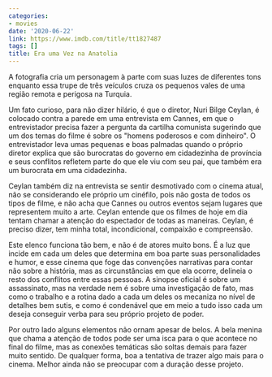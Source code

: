 ```yaml
---
categories:
- movies
date: '2020-06-22'
link: https://www.imdb.com/title/tt1827487
tags: []
title: Era uma Vez na Anatolia
---
```


A fotografia cria um personagem à parte com suas luzes de diferentes tons enquanto essa trupe de três veículos cruza os pequenos vales de uma região remota e perigosa na Turquia.

Um fato curioso, para não dizer hilário, é que o diretor, Nuri Bilge Ceylan, é colocado contra a parede em uma entrevista em Cannes, em que o entrevistador precisa fazer a pergunta da cartilha comunista sugerindo que um dos temas do filme é sobre os "homens poderosos e com dinheiro". O entrevistador leva umas pequenas e boas palmadas quando o próprio diretor explica que são burocratas do governo em cidadezinha de província e seus conflitos refletem parte do que ele viu com seu pai, que também era um burocrata em uma cidadezinha.

Ceylan também diz na entrevista se sentir desmotivado com o cinema atual, não se considerando ele próprio um cinéfilo, pois não gosta de todos os tipos de filme, e não acha que Cannes ou outros eventos sejam lugares que representem muito a arte. Ceylan entende que os filmes de hoje em dia tentam chamar a atenção do espectador de todas as maneiras. Ceylan, é preciso dizer, tem minha total, incondicional, compaixão e compreensão.

Este elenco funciona tão bem, e não é de atores muito bons. É a luz que incide em cada um deles que determina em boa parte suas personalidades e humor, e esse cinema que foge das convenções narrativas para contar não sobre a história, mas as circunstâncias em que ela ocorre, delineia o resto dos conflitos entre essas pessoas. A sinopse oficial é sobre um assassinato, mas na verdade nem é sobre uma investigação de fato, mas como o trabalho e a rotina dado a cada um deles os mecaniza no nível de detalhes bem sutis, e como é condenável que em meio a tudo isso cada um deseja conseguir verba para seu próprio projeto de poder.

Por outro lado alguns elementos não ornam apesar de belos. A bela menina que chama a atenção de todos pode ser uma isca para o que acontece no final do filme, mas as conexões temáticas são soltas demais para fazer muito sentido. De qualquer forma, boa a tentativa de trazer algo mais para o cinema. Melhor ainda não se preocupar com a duração desse projeto.